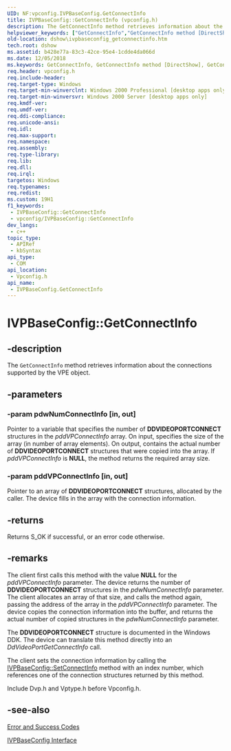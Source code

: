 ```yaml
---
UID: NF:vpconfig.IVPBaseConfig.GetConnectInfo
title: IVPBaseConfig::GetConnectInfo (vpconfig.h)
description: The GetConnectInfo method retrieves information about the connections supported by the VPE object.
helpviewer_keywords: ["GetConnectInfo","GetConnectInfo method [DirectShow]","GetConnectInfo method [DirectShow]","IVPBaseConfig interface","IVPBaseConfig interface [DirectShow]","GetConnectInfo method","IVPBaseConfig.GetConnectInfo","IVPBaseConfig::GetConnectInfo","IVPBaseConfigGetConnectInfo","dshow.ivpbaseconfig_getconnectinfo","vpconfig/IVPBaseConfig::GetConnectInfo"]
old-location: dshow\ivpbaseconfig_getconnectinfo.htm
tech.root: dshow
ms.assetid: b428e77a-83c3-42ce-95e4-1cdde4da066d
ms.date: 12/05/2018
ms.keywords: GetConnectInfo, GetConnectInfo method [DirectShow], GetConnectInfo method [DirectShow],IVPBaseConfig interface, IVPBaseConfig interface [DirectShow],GetConnectInfo method, IVPBaseConfig.GetConnectInfo, IVPBaseConfig::GetConnectInfo, IVPBaseConfigGetConnectInfo, dshow.ivpbaseconfig_getconnectinfo, vpconfig/IVPBaseConfig::GetConnectInfo
req.header: vpconfig.h
req.include-header: 
req.target-type: Windows
req.target-min-winverclnt: Windows 2000 Professional [desktop apps only]
req.target-min-winversvr: Windows 2000 Server [desktop apps only]
req.kmdf-ver: 
req.umdf-ver: 
req.ddi-compliance: 
req.unicode-ansi: 
req.idl: 
req.max-support: 
req.namespace: 
req.assembly: 
req.type-library: 
req.lib: 
req.dll: 
req.irql: 
targetos: Windows
req.typenames: 
req.redist: 
ms.custom: 19H1
f1_keywords:
 - IVPBaseConfig::GetConnectInfo
 - vpconfig/IVPBaseConfig::GetConnectInfo
dev_langs:
 - c++
topic_type:
 - APIRef
 - kbSyntax
api_type:
 - COM
api_location:
 - Vpconfig.h
api_name:
 - IVPBaseConfig.GetConnectInfo
---
```


# IVPBaseConfig::GetConnectInfo


## -description

The <code>GetConnectInfo</code> method retrieves information about the connections supported by the VPE object.

## -parameters

### -param pdwNumConnectInfo [in, out]

Pointer to a variable that specifies the number of <b>DDVIDEOPORTCONNECT</b> structures in the <i>pddVPConnectInfo</i> array. On input, specifies the size of the array (in number of array elements). On output, contains the actual number of <b>DDVIDEOPORTCONNECT</b> structures that were copied into the array. If <i>pddVPConnectInfo</i> is <b>NULL</b>, the method returns the required array size.

### -param pddVPConnectInfo [in, out]

Pointer to an array of <b>DDVIDEOPORTCONNECT</b> structures, allocated by the caller. The device fills in the array with the connection information.

## -returns

Returns S_OK if successful, or an error code otherwise.

## -remarks

The client first calls this method with the value <b>NULL</b> for the <i>pddVPConnectInfo</i> parameter. The device returns the number of <b>DDVIDEOPORTCONNECT</b> structures in the <i>pdwNumConnectInfo</i> parameter. The client allocates an array of that size, and calls the method again, passing the address of the array in the <i>pddVPConnectInfo</i> parameter. The device copies the connection information into the buffer, and returns the actual number of copied structures in the <i>pdwNumConnectInfo</i> parameter.

The <b>DDVIDEOPORTCONNECT</b> structure is documented in the Windows DDK. The device can translate this method directly into an <i>DdVideoPortGetConnectInfo</i> call.

The client sets the connection information by calling the <a href="/windows/desktop/api/vpconfig/nf-vpconfig-ivpbaseconfig-setconnectinfo">IVPBaseConfig::SetConnectInfo</a> method with an index number, which references one of the connection structures returned by this method.

Include Dvp.h and Vptype.h before Vpconfig.h.

## -see-also

<a href="/windows/desktop/DirectShow/error-and-success-codes">Error and Success Codes</a>



<a href="/windows/desktop/api/vpconfig/nn-vpconfig-ivpbaseconfig">IVPBaseConfig Interface</a>